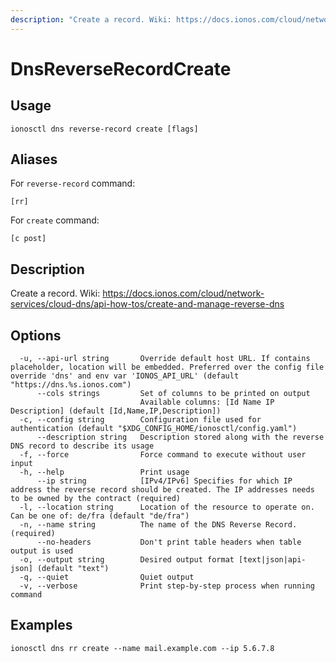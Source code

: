 ```yaml
---
description: "Create a record. Wiki: https://docs.ionos.com/cloud/network-services/cloud-dns/api-how-tos/create-and-manage-reverse-dns"
---
```


# DnsReverseRecordCreate

## Usage

```text
ionosctl dns reverse-record create [flags]
```

## Aliases

For `reverse-record` command:

```text
[rr]
```

For `create` command:

```text
[c post]
```

## Description

Create a record. Wiki: https://docs.ionos.com/cloud/network-services/cloud-dns/api-how-tos/create-and-manage-reverse-dns

## Options

```text
  -u, --api-url string       Override default host URL. If contains placeholder, location will be embedded. Preferred over the config file override 'dns' and env var 'IONOS_API_URL' (default "https://dns.%s.ionos.com")
      --cols strings         Set of columns to be printed on output 
                             Available columns: [Id Name IP Description] (default [Id,Name,IP,Description])
  -c, --config string        Configuration file used for authentication (default "$XDG_CONFIG_HOME/ionosctl/config.yaml")
      --description string   Description stored along with the reverse DNS record to describe its usage
  -f, --force                Force command to execute without user input
  -h, --help                 Print usage
      --ip string            [IPv4/IPv6] Specifies for which IP address the reverse record should be created. The IP addresses needs to be owned by the contract (required)
  -l, --location string      Location of the resource to operate on. Can be one of: de/fra (default "de/fra")
  -n, --name string          The name of the DNS Reverse Record. (required)
      --no-headers           Don't print table headers when table output is used
  -o, --output string        Desired output format [text|json|api-json] (default "text")
  -q, --quiet                Quiet output
  -v, --verbose              Print step-by-step process when running command
```

## Examples

```text
ionosctl dns rr create --name mail.example.com --ip 5.6.7.8
```

